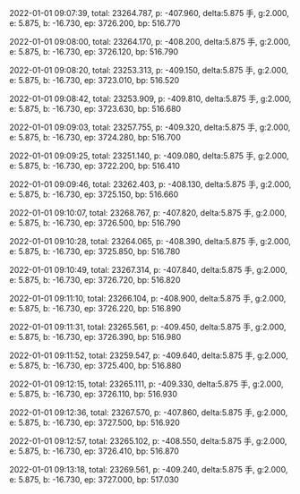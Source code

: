2022-01-01 09:07:39, total: 23264.787, p: -407.960, delta:5.875 手, g:2.000, e: 5.875, b: -16.730, ep: 3726.200, bp: 516.770

2022-01-01 09:08:00, total: 23264.170, p: -408.200, delta:5.875 手, g:2.000, e: 5.875, b: -16.730, ep: 3726.120, bp: 516.790

2022-01-01 09:08:20, total: 23253.313, p: -409.150, delta:5.875 手, g:2.000, e: 5.875, b: -16.730, ep: 3723.010, bp: 516.520

2022-01-01 09:08:42, total: 23253.909, p: -409.810, delta:5.875 手, g:2.000, e: 5.875, b: -16.730, ep: 3723.630, bp: 516.680

2022-01-01 09:09:03, total: 23257.755, p: -409.320, delta:5.875 手, g:2.000, e: 5.875, b: -16.730, ep: 3724.280, bp: 516.700

2022-01-01 09:09:25, total: 23251.140, p: -409.080, delta:5.875 手, g:2.000, e: 5.875, b: -16.730, ep: 3722.200, bp: 516.410

2022-01-01 09:09:46, total: 23262.403, p: -408.130, delta:5.875 手, g:2.000, e: 5.875, b: -16.730, ep: 3725.150, bp: 516.660

2022-01-01 09:10:07, total: 23268.767, p: -407.820, delta:5.875 手, g:2.000, e: 5.875, b: -16.730, ep: 3726.500, bp: 516.790

2022-01-01 09:10:28, total: 23264.065, p: -408.390, delta:5.875 手, g:2.000, e: 5.875, b: -16.730, ep: 3725.850, bp: 516.780

2022-01-01 09:10:49, total: 23267.314, p: -407.840, delta:5.875 手, g:2.000, e: 5.875, b: -16.730, ep: 3726.720, bp: 516.820

2022-01-01 09:11:10, total: 23266.104, p: -408.900, delta:5.875 手, g:2.000, e: 5.875, b: -16.730, ep: 3726.220, bp: 516.890

2022-01-01 09:11:31, total: 23265.561, p: -409.450, delta:5.875 手, g:2.000, e: 5.875, b: -16.730, ep: 3726.390, bp: 516.980

2022-01-01 09:11:52, total: 23259.547, p: -409.640, delta:5.875 手, g:2.000, e: 5.875, b: -16.730, ep: 3725.400, bp: 516.880

2022-01-01 09:12:15, total: 23265.111, p: -409.330, delta:5.875 手, g:2.000, e: 5.875, b: -16.730, ep: 3726.110, bp: 516.930

2022-01-01 09:12:36, total: 23267.570, p: -407.860, delta:5.875 手, g:2.000, e: 5.875, b: -16.730, ep: 3727.500, bp: 516.920

2022-01-01 09:12:57, total: 23265.102, p: -408.550, delta:5.875 手, g:2.000, e: 5.875, b: -16.730, ep: 3726.410, bp: 516.870

2022-01-01 09:13:18, total: 23269.561, p: -409.240, delta:5.875 手, g:2.000, e: 5.875, b: -16.730, ep: 3727.000, bp: 517.030